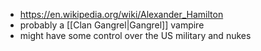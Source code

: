 - https://en.wikipedia.org/wiki/Alexander_Hamilton
- probably a [[Clan Gangrel|Gangrel]] vampire
- might have some control over the US military and nukes